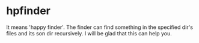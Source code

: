 # hpfinder
It means 'happy finder'.
The finder can find something in the specified dir's files and its son dir recursively.
I will be glad that this can help you.
